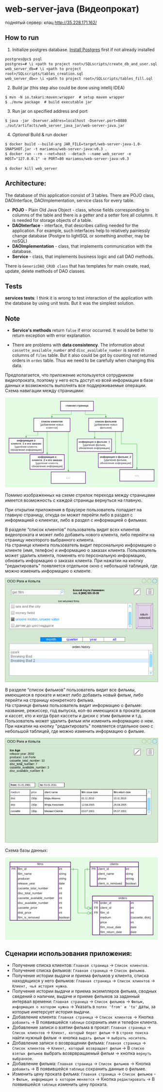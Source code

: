 # web-server-java (Видеопрокат)

поднятый сервер: клац http://35.228.171.162/

## How to run

1. Initialize postgres database.
   [Install Postgres](https://www.postgresql.org/download/linux/ubuntu/) first if not already installed

  ```
  postgres@pc$ psql
  postgres=# \i <path to project root>/SQLscripts/create_db_and_user.sql 
  web_server_db=# \i <path to project root>/SQLscripts/tables_creation.sql
  web_server_db=> \i <path to project root>/SQLscripts/tables_fill.sql 
  ```

2. Build jar (this step also could be done using intellij IDEA)

  ```
  $ mvn -N io.takari:maven:wrapper  # setup maven wrapper
  $ ./mvnw package  # build executable jar 
  ```

3. Run jar on specified address and port

```
$ java -jar -Dserver.addres=localhost -Dserver.port=8080 ./out/artifacts/web_server_java_jar/web-server-java.jar
```

4. *Optional* Build & run docker
```
$ docker build --build-arg JAR_FILE=target/web-server-java-1.0-SNAPSHOT.jar -t mariamsu/web-server-java:v0.3 .
$ docker run --rm --net=host --detach --name web_server -e HOST="127.0.0.1" -e PORT=80 mariamsu/web-server-java:v0.3

$ docker kill web_server
```

## Architecture:

The database of this application consist of 3 tables. There are POJO class, DAOInterface, DAOImplementation, service
class for every table.

* **POJO** - Plain Old Java Object - class, whose fields corresponding to columns of the table and there is a getter and
  a setter fore all columns. It is needed for storage objects of a table.
* **DAOInterface** - interface, that describes calling needed for the application. For example, such interfaces help to
  relatively painlessly change database (Postgre to lightSQL or something another, may be noSQL)
* **DAOImplementation** - class, that implements communication with the database.
* **Service** - class, that implements business logic and call DAO methods.

There is `GenericDAO_CRUD class` that has templates for main create, read, update, delete methods of DAO classes.

## Tests

**services tests**: I think it is wrong to test interaction of the application with the database by using unit tests.
But it was the simplest solution.

## Note
* **Service's methods** return `false` if error occurred. 
  It would be better to return exception with error explanation.
  
* There are problems with **data consistency**. 
  The information about `cassette_available_number` and `disc_available_number` is saved in columns of `films` table. 
  But it also could be got by counting not returned orders in `ordes` table.
  Thus we need to be carefully when changing this data.

Предполагается, что приложение используется сотрудником видеопроката, поэтому у него есть доступ ко всей информации в
базе данных и возможность выполнять все поддерживаемые операции.  
Схема навигации между страницами:

![Alt text](./Images/pages.png)

Помимо изображенных на схеме стрелок перехода между страницами имеется возможность с каждой страницы вернуться на
главную.

При открытии приложения в браузере пользователь попадает на главную страницу, откуда он может перейти либо в раздел с
информацией о клиентах, либо в раздел с информацией о фильмах.

В разделе “список клиентов” пользователь видит всех клиентов видеопроката и может либо добавить нового клиента, либо
перейти на страницу некоторого выбранного клиента.   
На странице клиента пользователь видит персональную информацию о клиенте (имя, телефон) и информацию о заказах клиента.
Пользователь может удалить клиента, поменять его персональную информацию, обновить информацию о заказах клиента. При
нажатии на кнопку "редактировать" появляется отдельное окно с небольшой таблицей, где можно изменить информацию о
клиенте.

![Alt text](./Images/client.png)

В разделе “список фильмов” пользователь видит все фильмы, имеющиеся в прокате и может либо добавить новый фильм, либо
перейти на страницу конкретного фильма.  
На странице фильма пользователь видит информацию о фильме: название, режиссер, год выпуска, кол-во имеющихся в прокате
дисков и кассет, кто и когда брал кассеты и диски с этим фильмом и т.д. Пользователь может удалить фильм или изменить
информацию о нем. При нажатии на кнопку "редактировать" появляется отдельное окно с небольшой таблицей, где можно
изменить информацию о фильме.

![Alt text](./Images/films.png)

Схема базы данных:

![Alt text](Images/db.png)

## Сценарии использования приложения:

- Получение списка клиентов: `Главная страница` -> `Список клиентов`.
- Получение списка фильмов: `Главная страница` -> `Список фильмов`.
- Получение истории выдачи и приема фильмов у клиента, списка находящихся у него фильмов: `Главная страница`
  -> `Список клиентов` -> `Клиент, чья история нужна`.
- Получение истории выдачи и приема экземпляров фильма, сводных сведений о наличии, выдаче и приеме фильмов за заданный
  интервал времени: `Главная страница` -> `Список фильмов` -> `Фильм, информация о котором нужна` -> Указать
  в `полях 'from' и 'to'` даты, за которые инетерсует история выдачи.
- Добавление клиента: `Главная страница` -> `Список клиентов` -> Кнопка `добавить` -> В появившейся `таблице` сохранить
  имя и телефон клиента.
- Добавление записи о взятии фильма в прокат: `Главная страница` -> `Список клиентов` -> `Клиент, который берет фильм`
  -> в `строке поиска` найти нужный фильм -> кнопка `выдать фильм` -> `выбрать носитель`.
- Добавление записи о возвращении фильма: `Главная страница` -> `Список клиентов` -> `Клиент, который возвращает фильм`
  -> В `списке взятых фильмов` выбрать возврвращаемый фильм -> кнопка `вернуть выбранное`.
- Добавление фильма: `Главная страница` -> `Список фильмов` -> Кнопка `добавить` -> В появившейся `таблице` сохранить
  данные о фильме.
- Изменить цену проката фильма: `Главная страница` -> `Список фильмов` -> `Фильм, информация о котором меняется` ->
  Кнопка `редактировать` -> В появившейся `таблице` изменить цену проката.
